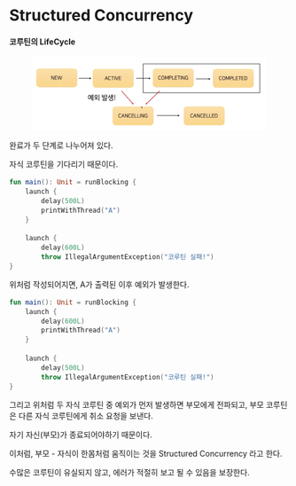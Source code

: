 # Structured Concurrency

#### 코루틴의 LifeCycle

<figure><img src="../../.gitbook/assets/image.png" alt=""><figcaption></figcaption></figure>

완료가 두 단계로 나누어져 있다.

자식 코루틴을 기다리기 때문이다.

```kotlin
fun main(): Unit = runBlocking {
    launch {
        delay(500L)
        printWithThread("A")
    }
    
    launch {
        delay(600L)
        throw IllegalArgumentException("코루틴 실패!")
}
```

위처럼 작성되어지면, A가 출력된 이후 예외가 발생한다.

```kotlin
fun main(): Unit = runBlocking {
    launch {
        delay(600L)
        printWithThread("A")
    }
    
    launch {
        delay(500L)
        throw IllegalArgumentException("코루틴 실패!")
}
```

그리고 위처럼 두 자식 코루틴 중 예외가 먼저 발생하면 부모에게 전파되고, 부모 코루틴은 다른 자식 코루틴에게 취소 요청을 보낸다.

자기 자신(부모)가 종료되어야하기 때문이다.

이처럼, 부모 - 자식이 한몸처럼 움직이는 것을 Structured Concurrency 라고 한다.

수많은 코루틴이 유실되지 않고, 에러가 적절히 보고 될 수 있음을 보장한다.
